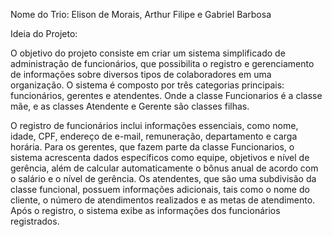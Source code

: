 Nome do Trio: Elison de Morais, Arthur Filipe e Gabriel Barbosa

Ideia do Projeto:

O objetivo do projeto consiste em criar um sistema simplificado de administração de funcionários, que possibilita o registro e gerenciamento de informações sobre diversos tipos de colaboradores em uma organização. O sistema é composto por três categorias principais: funcionários, gerentes e atendentes. Onde a classe Funcionarios é a classe mãe, e as classes Atendente e Gerente são classes filhas.

O registro de funcionários inclui informações essenciais, como nome, idade, CPF, endereço de e-mail, remuneração, departamento e carga horária. Para os gerentes, que fazem parte da classe Funcionarios, o sistema acrescenta dados específicos como equipe, objetivos e nível de gerência, além de calcular automaticamente o bônus anual de acordo com o salário e o nível de gerência. Os atendentes, que são uma subdivisão da classe funcional, possuem informações adicionais, tais como o nome do cliente, o número de atendimentos realizados e as metas de atendimento. Após o registro, o sistema exibe as informações dos funcionários registrados.
